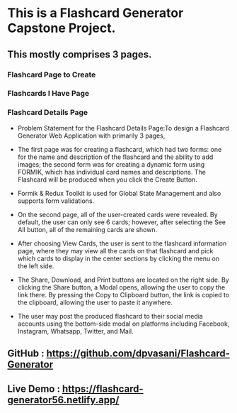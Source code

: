 # This is a Flashcard Generator Capstone Project.

## This mostly comprises 3 pages.

### Flashcard Page to Create
### Flashcards I Have Page
### Flashcard Details Page
* Problem Statement for the Flashcard Details Page:To design a Flashcard Generator Web Application with primarily 3 pages,

* The first page was for creating a flashcard, which had two forms: one for the name and description of the flashcard and the ability to add images; the second form was for creating a dynamic form using FORMIK, which has individual card names and descriptions. The Flashcard will be produced when you click the Create Button.

* Formik & Redux Toolkit is used for Global State Management and also supports form validations.

* On the second page, all of the user-created cards were revealed. By default, the user can only see 6 cards; however, after selecting the See All button, all of the remaining cards are shown.

* After choosing View Cards, the user is sent to the flashcard information page, where they may view all the cards on that flashcard and pick which cards to display in the center sections by clicking the menu on the left side.

* The Share, Download, and Print buttons are located on the right side. By clicking the Share button, a Modal opens, allowing the user to copy the link there. By pressing the Copy to Clipboard button, the link is copied to the clipboard, allowing the user to paste it anywhere.

* The user may post the produced flashcard to their social media accounts using the bottom-side modal on platforms including Facebook, Instagram, Whatsapp, Twitter, and Mail.

## GitHub : https://github.com/dpvasani/Flashcard-Generator

## Live Demo : https://flashcard-generator56.netlify.app/

